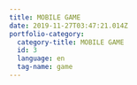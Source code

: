 ```yaml
---
title: MOBILE GAME
date: 2019-11-27T03:47:21.014Z
portfolio-category:
  category-title: MOBILE GAME
  id: 3
  language: en
  tag-name: game
---
```


